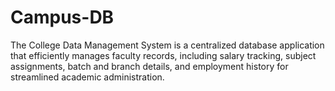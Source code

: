 # Campus-DB
The College Data Management System is a centralized database application that efficiently manages faculty records, including salary tracking, subject assignments, batch and branch details, and employment history for streamlined academic administration.
